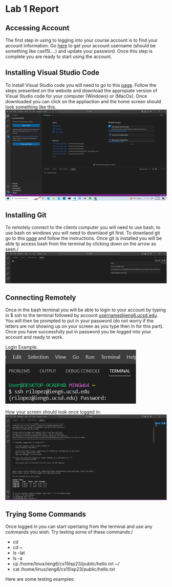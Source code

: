 # Lab 1 Report 

## Accessing Account 
  The first step in using to logging into your course account is to find your account information. Go [here](https://sdacs.ucsd.edu/~icc/index.php) to 
  get your account username (should be something like cse15l....) and update your password. Once this step is complete you are ready to start using the account. 
  
## Installing Visual Studio Code 
  To install Visual Studio code you will need to go to this [page](https://code.visualstudio.com/). Follow the steps presented on the website and download 
  the appropiate version of Visual Studio code for your computer (Windows) or (MacOs). Once downloaded you can click on the appliaction and the home screen should
  look something like this.\
  ![Image](VisualStudioCode.png)
  
  ## Installing Git  
  To remotely connect to the cilents computer you will need to use bash, to use bash on windows you will need to downlaod git first. To downlaod git go to this 
  [page](https://gitforwindows.org/) and follow the instructions. Once git is installed you will be able tp access bash from the terminal by clicking down on the arrow
  as seen./ 
  ![Image](Bash.png)
  
  ## Connecting Remotely 
  Once in the bash terminal you will be able to login to your account by typing in $ ssh to the terminal followed by account username@ieng6.ucsd.edu. You will then be 
  prompted to put in your password (do not worry if the letters are not showing up on your screen as you type then in for this part). Once you have successfully put in 
  password you be logged into your account and ready to work.
  
  Login Example:
  ![Image](BashLogin.png)
  
  How your screen should look once logged in:
  ![Image](BashTerminal.png)
  
  ## Trying Some Commands 
  Once logged in you can start opertaing from the terminal and use any commands you wish. Try testing some of these commands:/
  * cd 
  * cd ~
  * ls -lat 
  * ls -a
  * cp /home/linux/ieng6/cs15lsp23/public/hello.txt ~/
  * cat /home/linux/ieng6/cs15lsp23/public/hello.txt

  Here are some testing examples: 
  
  
  
